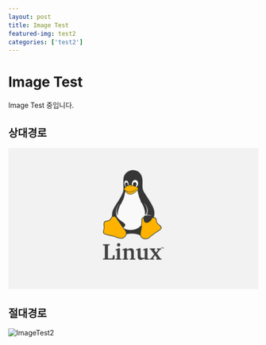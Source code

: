 ```yaml
---
layout: post
title: Image Test
featured-img: test2
categories: ['test2']
---
```


# Image Test

Image Test 중입니다.

## 상대경로

![ImageTest1](./image/ImageTest.png)

## 절대경로

![ImageTest2](https://www.oracle.com/a/ocom/img/rh03-linux-hero-penguin-r1.png)